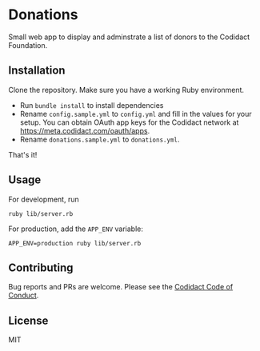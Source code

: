 # Donations
Small web app to display and adminstrate a list of donors to the Codidact Foundation.

## Installation
Clone the repository. Make sure you have a working Ruby environment.

 * Run `bundle install` to install dependencies
 * Rename `config.sample.yml` to `config.yml` and fill in the values for your setup. You can obtain
   OAuth app keys for the Codidact network at https://meta.codidact.com/oauth/apps.
 * Rename `donations.sample.yml` to `donations.yml`.

That's it!

## Usage
For development, run

```
ruby lib/server.rb
```

For production, add the `APP_ENV` variable:

```
APP_ENV=production ruby lib/server.rb
```

## Contributing
Bug reports and PRs are welcome. Please see the [Codidact Code of Conduct](https://meta.codidact.com/policy/code-of-conduct).

## License
MIT
